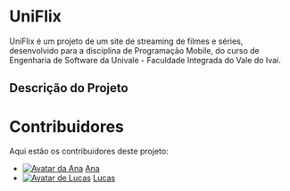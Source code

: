 # UniFlix

UniFlix é um projeto de um site de streaming de filmes e séries, desenvolvido para a disciplina de Programação Mobile, do curso de Engenharia de Software da Univale - Faculdade Integrada do Vale do Ivaí.

## Descrição do Projeto

# Contribuidores

Aqui estão os contribuidores deste projeto:

- [![Avatar da Ana](https://avatars.githubusercontent.com/u/89362822?v=4)](https://github.com/Lollieta) [Ana](https://github.com/Lollieta)
- [![Avatar de Lucas](https://avatars.githubusercontent.com/u/106894754?v=4)](https://github.com/lucas3k) [Lucas](https://github.com/lucas3k)
